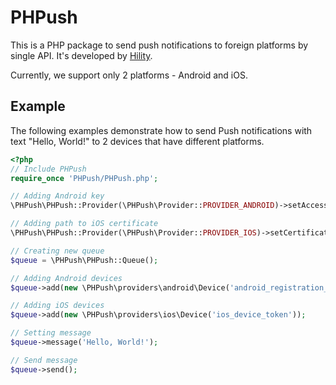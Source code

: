 PHPush
======

This is a PHP package to send push notifications to foreign platforms by single API. It's developed by [Hility](http://hility.com).

Currently, we support only 2 platforms - Android and iOS.

Example
-----------

The following examples demonstrate how to send Push notifications with text "Hello, World!" to 2 devices that have different platforms.

```php
<?php
// Include PHPush
require_once 'PHPush/PHPush.php';

// Adding Android key
\PHPush\PHPush::Provider(\PHPush\Provider::PROVIDER_ANDROID)->setAccessKey('test');

// Adding path to iOS certificate
\PHPush\PHPush::Provider(\PHPush\Provider::PROVIDER_IOS)->setCertificate('ck.pem');

// Creating new queue
$queue = \PHPush\PHPush::Queue();

// Adding Android devices
$queue->add(new \PHPush\providers\android\Device('android_registration_id'));

// Adding iOS devices
$queue->add(new \PHPush\providers\ios\Device('ios_device_token'));

// Setting message
$queue->message('Hello, World!');

// Send message
$queue->send();
```
